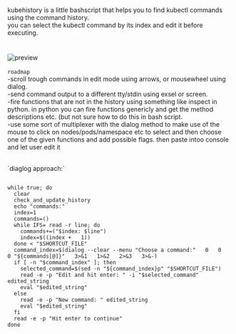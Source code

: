 
#
kubehistory is a little bashscript that helps you to find kubectl commands using the command history.
<br>
you can select the kubectl command by its index and edit it before executing.
#
![preview](https://github.com/ji-soft/kubehistory/blob/main/preview.png?raw=true)
<br>
<br>
`roadmap
`
<br>
-scroll trough commands in edit mode using arrows, or mousewheel using dialog.
<br>
-send command output to a different tty/stdin using exsel or screen.
<br>
-fire functions that are not in the history using something like inspect in python. in python you can fire functions genericly and get the method descriptions etc. (but not sure how to do this in bash script.
<br>
-use some sort of multiplexer with the dialog method to make use of the mouse to click on nodes/pods/namespace etc to select and then choose one of the given functions and add  possible flags. then paste intoo console and let user edit it  

<br>
`diaglog approach:`
<br>

```

while true; do
  clear
  check_and_update_history
  echo "commands:"
  index=1
  commands=()
  while IFS= read -r line; do
    commands+=("$index: $line")
    index=$((index +   1))
  done < "$SHORTCUT_FILE"
  command_index=$(dialog --clear --menu "Choose a command:"   0   0   0 "${commands[@]}"   3>&1   1>&2   2>&3   3>&-)
  if [ -n "$command_index" ]; then
    selected_command=$(sed -n "${command_index}p" "$SHORTCUT_FILE")
    read -e -p "Edit and hit enter: " -i "$selected_command" edited_string
    eval "$edited_string"
  else
    read -e -p "New command: " edited_string
    eval "$edited_string"
  fi
  read -e -p "Hit enter to continue"
done
 ```
 

